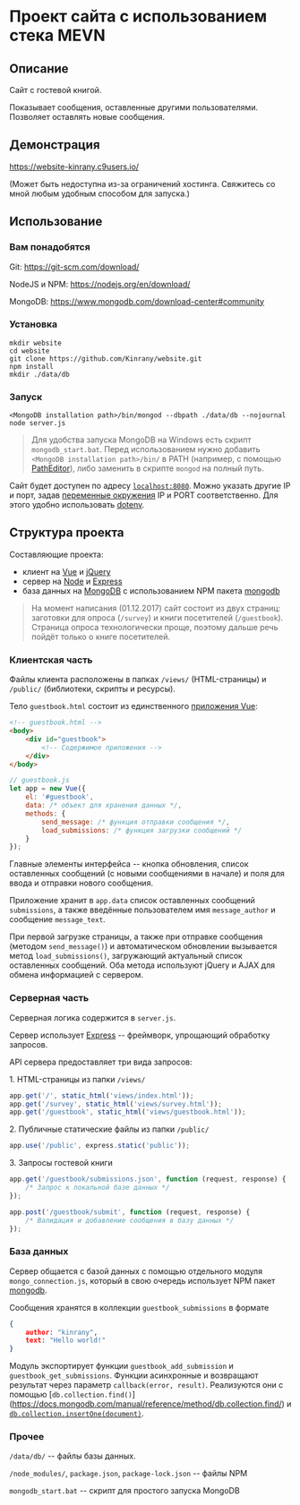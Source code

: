 # Проект сайта с использованием стека MEVN

## Описание

Сайт с гостевой книгой. 

Показывает сообщения, оставленные другими пользователями. Позволяет оставлять новые сообщения.

## Демонстрация

https://website-kinrany.c9users.io/

(Может быть недоступна из-за ограничений хостинга. Свяжитесь со мной любым удобным способом для запуска.)

## Использование

### Вам понадобятся

Git: https://git-scm.com/download/

NodeJS и NPM: https://nodejs.org/en/download/

MongoDB: https://www.mongodb.com/download-center#community

### Установка

```
mkdir website
cd website
git clone https://github.com/Kinrany/website.git
npm install
mkdir ./data/db
```

### Запуск

```
<MongoDB installation path>/bin/mongod --dbpath ./data/db --nojournal
node server.js
```

> Для удобства запуска MongoDB на Windows есть скрипт `mongodb_start.bat`.
> Перед использованием нужно добавить `<MongoDB installation path>/bin/` в PATH (например, с помощью [PathEditor](https://patheditor2.codeplex.com/)), либо заменить в скрипте `mongod` на полный путь.

Сайт будет доступен по адресу [`localhost:8080`](http://localhost:8080/). Можно указать другие IP и порт, задав [переменные окружения](https://ru.wikipedia.org/wiki/%D0%9F%D0%B5%D1%80%D0%B5%D0%BC%D0%B5%D0%BD%D0%BD%D0%B0%D1%8F_%D1%81%D1%80%D0%B5%D0%B4%D1%8B) IP и PORT соответственно. Для этого удобно использовать [dotenv](https://www.npmjs.com/package/dotenv).

## Структура проекта

Составляющие проекта: 

 - клиент на [Vue](https://vuejs.org/v2/guide/index.html) и [jQuery](https://jquery.com/)
 - сервер на [Node](https://nodejs.org/en/about/) и [Express](https://expressjs.com/en/guide/routing.html)
 - база данных на [MongoDB](https://docs.mongodb.com/) с использованием NPM пакета [mongodb](https://www.npmjs.com/package/mongodb)

> На момент написания (01.12.2017) сайт состоит из двух страниц: заготовки для опроса (`/survey`) и книги посетителей (`/guestbook`). Страница опроса технологически проще, поэтому дальше речь пойдёт только о книге посетителей.

### Клиентская часть

Файлы клиента расположены в папках `/views/` (HTML-страницы) и `/public/` (библиотеки, скрипты и ресурсы).

Тело `guestbook.html` состоит из единственного [приложения Vue](https://vuejs.org/v2/guide/instance.html):

```html
<!-- guestbook.html -->
<body>
    <div id="guestbook">
        <!-- Содержимое приложения -->
    </div>
</body>
```

```javascript
// guestbook.js
let app = new Vue({
    el: '#guestbook',
    data: /* объект для хранения данных */,
    methods: {
        send_message: /* функция отправки сообщения */,
        load_submissions: /* функция загрузки сообщений */
    }
});
```

Главные элементы интерфейса -- кнопка обновления, список оставленных сообщений (с новыми сообщениями в начале) и поля для ввода и отправки нового сообщения.

Приложение хранит в `app.data` список оставленных сообщений `submissions`, а также введённые пользователем имя `message_author` и сообщение `message_text`.

При первой загрузке страницы, а также при отправке сообщения (методом `send_message()`) и автоматическом обновлении вызывается метод `load_submissions()`, загружающий актуальный список оставленных сообщений. Оба метода используют jQuery и AJAX для обмена информацией с сервером.

### Серверная часть

Серверная логика содержится в `server.js`.

Сервер использует [Express](https://expressjs.com/en/guide/routing.html) -- фреймворк, упрощающий обработку запросов. 

API сервера предоставляет три вида запросов:

1\. HTML-страницы из папки `/views/`

```javascript
app.get('/', static_html('views/index.html'));
app.get('/survey', static_html('views/survey.html'));
app.get('/guestbook', static_html('views/guestbook.html'));
```

2\. Публичные статические файлы из папки `/public/`

```javascript
app.use('/public', express.static('public'));
```

3\. Запросы гостевой книги

```javascript
app.get('/guestbook/submissions.json', function (request, response) { 
    /* Запрос к локальной базе данных */ 
});

app.post('/guestbook/submit', function (request, response) {
    /* Валидация и добавление сообщения в базу данных */
});
```

### База данных

Сервер общается с базой данных с помощью отдельного модуля `mongo_connection.js`,
который в свою очередь использует NPM пакет [mongodb](https://www.npmjs.com/package/mongodb).

Сообщения хранятся в коллекции `guestbook_submissions` в формате

```json
{
    author: "kinrany",
    text: "Hello world!"
}
```

Модуль экспортирует функции `guestbook_add_submission` и `guestbook_get_submissions`. 
Функции асинхронные и возвращают результат через параметр `callback(error, result)`. 
Реализуются они с помощью [`db.collection.find()`]
(https://docs.mongodb.com/manual/reference/method/db.collection.find/) 
и [`db.collection.insertOne(document)`](https://docs.mongodb.com/manual/reference/method/db.collection.insertOne/).

### Прочее

`/data/db/` -- файлы базы данных.

`/node_modules/`, `package.json`, `package-lock.json` -- файлы NPM

`mongodb_start.bat` -- скрипт для простого запуска MongoDB
